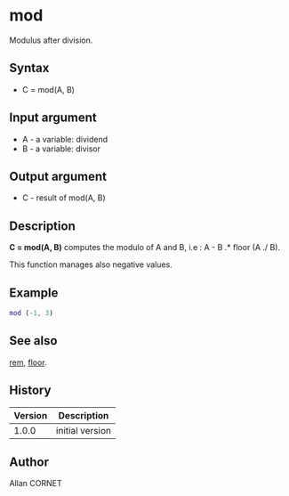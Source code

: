 

# mod

Modulus after division.

## Syntax

- C = mod(A, B)

## Input argument

 - A - a variable: dividend
 - B - a variable: divisor

## Output argument

 - C - result of mod(A, B)

## Description


  <p><b>C = mod(A, B)</b> computes the modulo of A and B, i.e : A - B .* floor (A ./ B).</p>
  <p>This function manages also negative values.</p>


## Example

```matlab
mod (-1, 3)
```

## See also

[rem](rem.md), [floor](floor.md).
## History

|Version|Description|
|------|------|
|1.0.0|initial version|


## Author

Allan CORNET




